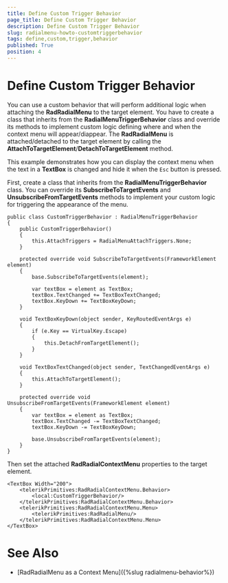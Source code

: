 ```yaml
---
title: Define Custom Trigger Behavior
page_title: Define Custom Trigger Behavior
description: Define Custom Trigger Behavior
slug: radialmenu-howto-customtriggerbehavior
tags: define,custom,trigger,behavior
published: True
position: 4
---
```


# Define Custom Trigger Behavior

You can use a custom behavior that will perform additional logic when attaching the **RadRadialMenu** to the target element. You have to create a class that inherits from the **RadialMenuTriggerBehavior** class and override its methods to implement custom logic defining where and when the context menu will appear/diappear. The **RadRadialMenu** is attached/detached to the target element by calling the **AttachToTargetElement**/**DetachToTargetElement** method.

This example demonstrates how you can display the context menu when the text in a **TextBox** is changed and hide it when the `Esc` button is pressed.

First, create a class that inherits from the **RadialMenuTriggerBehavior** class. You can override its **SubscribeToTargetEvents** and **UnsubscribeFromTargetEvents** methods to implement your custom logic for triggering the appearance of the menu.

	public class CustomTriggerBehavior : RadialMenuTriggerBehavior
	{
	    public CustomTriggerBehavior()
	    {
	        this.AttachTriggers = RadialMenuAttachTriggers.None;
	    }
	
	    protected override void SubscribeToTargetEvents(FrameworkElement element)
	    {
	        base.SubscribeToTargetEvents(element);
	
	        var textBox = element as TextBox;
	        textBox.TextChanged += TextBoxTextChanged;
	        textBox.KeyDown += TextBoxKeyDown;
	    }
	
	    void TextBoxKeyDown(object sender, KeyRoutedEventArgs e)
	    {
	        if (e.Key == VirtualKey.Escape)
	        {
	            this.DetachFromTargetElement();
	        }
	    }
	
	    void TextBoxTextChanged(object sender, TextChangedEventArgs e)
	    {
	        this.AttachToTargetElement();
	    }
	
	    protected override void UnsubscribeFromTargetEvents(FrameworkElement element)
	    {
	        var textBox = element as TextBox;
	        textBox.TextChanged -= TextBoxTextChanged;
	        textBox.KeyDown -= TextBoxKeyDown;
	
	        base.UnsubscribeFromTargetEvents(element);
	    }
	}

Then set the attached **RadRadialContextMenu** properties to the target element.

	<TextBox Width="200">
	    <telerikPrimitives:RadRadialContextMenu.Behavior>
	        <local:CustomTriggerBehavior/>
	    </telerikPrimitives:RadRadialContextMenu.Behavior>
	    <telerikPrimitives:RadRadialContextMenu.Menu>
	        <telerikPrimitives:RadRadialMenu/>
	    </telerikPrimitives:RadRadialContextMenu.Menu>
	</TextBox>

# See Also

 * [RadRadialMenu as a Context Menu]({%slug radialmenu-behavior%})
